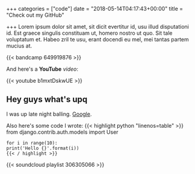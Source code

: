 +++
categories = ["code"]
date = "2018-05-14T04:17:43+00:00"
title = "Check out my GitHub"

+++
Lorem ipsum dolor sit amet, sit dicit evertitur id, usu illud disputationi id. Est graece singulis constituam ut, homero nostro ut quo. Sit tale voluptatum et. Habeo zril te usu, erant docendi eu mel, mei tantas partem mucius at.

{{< bandcamp 649919876 >}}

<!--more-->

And here's a **YouTube** _video_:

{{< youtube b1mxtDskwUE >}}

## Hey guys what's upq

I was up late night balling. [Google](https://www.google.com).

Also here's some code I wrote:
{{< highlight python "linenos=table" >}}
from django.contrib.auth.models import User

    for i in range(10):
    print('Hello {}'.format(i))
    {{< / highlight >}}

{{< soundcloud playlist 306305066 >}}